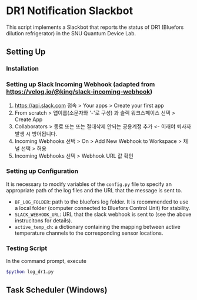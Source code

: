 # DR1 Notification Slackbot
This script implements a Slackbot that reports the status of DR1 (Bluefors dilution refrigerator) in the SNU Quantum Device Lab.

## Setting Up
### Installation


### Setting up Slack Incoming Webhook (adapted from https://velog.io/@king/slack-incoming-webhook)
1. https://api.slack.com 접속 > Your apps > Create your first app
2. From scratch > 앱이름(소문자와 '-'로 구성) 과 슬랙 워크스페이스 선택 > Create App
3. Collaborators > 동료 또는 또는 절대삭제 안되는 공용계정 추가 <- 이래야 퇴사자 발생 시 방어됩니다.
4. Incoming Webhooks 선택 > On > Add New Webhook to Workspace > 채널 선택 > 허용
5. Incoming Webhooks 선택 > Webhook URL 값 확인

### Setting up Configuration
It is necessary to modify variables of the `config.py` file to specify an appropriate path of the log files and the URL that the message is sent to.
- `BF_LOG_FOLDER`: path to the bluefors log folder. It is recommended to use a local folder (computer connected to Bluefors Control Unit) for stability.
- `SLACK_WEBHOOK_URL`: URL that the slack webhook is sent to (see the above instrucitons for details).
- `active_temp_ch`: a dictionary containing the mapping between active temperature channels to the corresponding sensor locations.

### Testing Script
In the command prompt, execute
```bash
$python log_dr1.py
```

## Task Scheduler (Windows)
